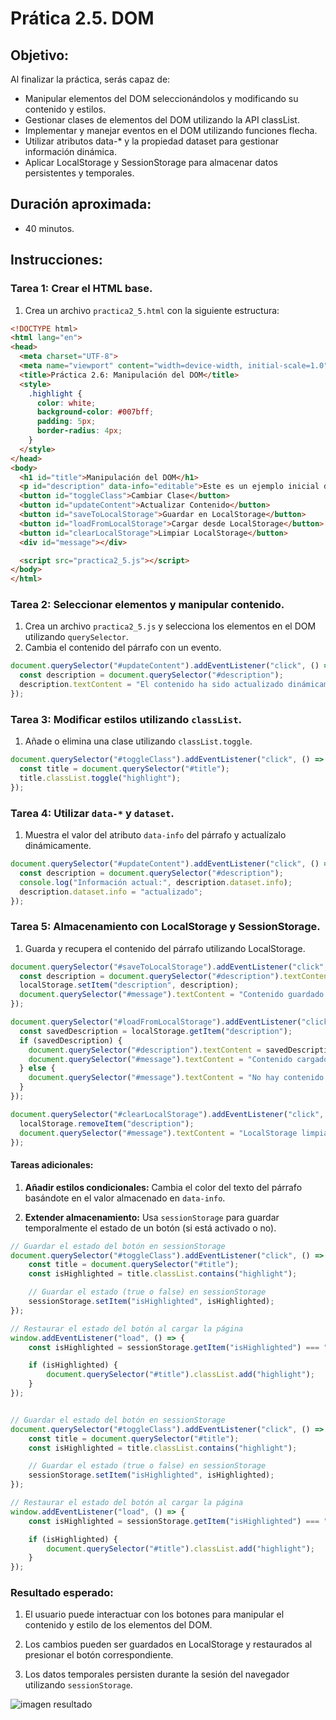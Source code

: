 # Prática 2.5. DOM

## Objetivo:
Al finalizar la práctica, serás capaz de:
- Manipular elementos del DOM seleccionándolos y modificando su contenido y estilos.
- Gestionar clases de elementos del DOM utilizando la API classList.
- Implementar y manejar eventos en el DOM utilizando funciones flecha.
- Utilizar atributos data-* y la propiedad dataset para gestionar información dinámica.
- Aplicar LocalStorage y SessionStorage para almacenar datos persistentes y temporales.

## Duración aproximada:
- 40 minutos.

## Instrucciones:

### **Tarea 1: Crear el HTML base.**

1. Crea un archivo `practica2_5.html` con la siguiente estructura:

```html
<!DOCTYPE html>
<html lang="en">
<head>
  <meta charset="UTF-8">
  <meta name="viewport" content="width=device-width, initial-scale=1.0">
  <title>Práctica 2.6: Manipulación del DOM</title>
  <style>
    .highlight {
      color: white;
      background-color: #007bff;
      padding: 5px;
      border-radius: 4px;
    }
  </style>
</head>
<body>
  <h1 id="title">Manipulación del DOM</h1>
  <p id="description" data-info="editable">Este es un ejemplo inicial del texto.</p>
  <button id="toggleClass">Cambiar Clase</button>
  <button id="updateContent">Actualizar Contenido</button>
  <button id="saveToLocalStorage">Guardar en LocalStorage</button>
  <button id="loadFromLocalStorage">Cargar desde LocalStorage</button>
  <button id="clearLocalStorage">Limpiar LocalStorage</button>
  <div id="message"></div>

  <script src="practica2_5.js"></script>
</body>
</html>
```

### **Tarea 2: Seleccionar elementos y manipular contenido.**

1. Crea un archivo `practica2_5.js` y selecciona los elementos en el DOM utilizando `querySelector`.
2. Cambia el contenido del párrafo con un evento.

```javascript
document.querySelector("#updateContent").addEventListener("click", () => {
  const description = document.querySelector("#description");
  description.textContent = "El contenido ha sido actualizado dinámicamente.";
});
```

### **Tarea 3: Modificar estilos utilizando `classList`.**

1. Añade o elimina una clase utilizando `classList.toggle`.

```javascript
document.querySelector("#toggleClass").addEventListener("click", () => {
  const title = document.querySelector("#title");
  title.classList.toggle("highlight");
});
```

### **Tarea 4: Utilizar `data-*` y `dataset`.**

1. Muestra el valor del atributo `data-info` del párrafo y actualízalo dinámicamente.

```javascript
document.querySelector("#updateContent").addEventListener("click", () => {
  const description = document.querySelector("#description");
  console.log("Información actual:", description.dataset.info);
  description.dataset.info = "actualizado";
});
```

### **Tarea 5: Almacenamiento con LocalStorage y SessionStorage.**

1. Guarda y recupera el contenido del párrafo utilizando LocalStorage.

```javascript
document.querySelector("#saveToLocalStorage").addEventListener("click", () => {
  const description = document.querySelector("#description").textContent;
  localStorage.setItem("description", description);
  document.querySelector("#message").textContent = "Contenido guardado en LocalStorage.";
});

document.querySelector("#loadFromLocalStorage").addEventListener("click", () => {
  const savedDescription = localStorage.getItem("description");
  if (savedDescription) {
    document.querySelector("#description").textContent = savedDescription;
    document.querySelector("#message").textContent = "Contenido cargado desde LocalStorage.";
  } else {
    document.querySelector("#message").textContent = "No hay contenido guardado en LocalStorage.";
  }
});

document.querySelector("#clearLocalStorage").addEventListener("click", () => {
  localStorage.removeItem("description");
  document.querySelector("#message").textContent = "LocalStorage limpiado.";
});
```

#### **Tareas adicionales:**

1. **Añadir estilos condicionales:** Cambia el color del texto del párrafo basándote en el valor almacenado en `data-info`.

2. **Extender almacenamiento:** Usa `sessionStorage` para guardar temporalmente el estado de un botón (si está activado o no).

```javascript
// Guardar el estado del botón en sessionStorage
document.querySelector("#toggleClass").addEventListener("click", () => {
    const title = document.querySelector("#title");
    const isHighlighted = title.classList.contains("highlight");

    // Guardar el estado (true o false) en sessionStorage
    sessionStorage.setItem("isHighlighted", isHighlighted);
});

// Restaurar el estado del botón al cargar la página
window.addEventListener("load", () => {
    const isHighlighted = sessionStorage.getItem("isHighlighted") === "true";

    if (isHighlighted) {
        document.querySelector("#title").classList.add("highlight");
    }
});


// Guardar el estado del botón en sessionStorage
document.querySelector("#toggleClass").addEventListener("click", () => {
    const title = document.querySelector("#title");
    const isHighlighted = title.classList.contains("highlight");

    // Guardar el estado (true o false) en sessionStorage
    sessionStorage.setItem("isHighlighted", isHighlighted);
});

// Restaurar el estado del botón al cargar la página
window.addEventListener("load", () => {
    const isHighlighted = sessionStorage.getItem("isHighlighted") === "true";

    if (isHighlighted) {
        document.querySelector("#title").classList.add("highlight");
    }
});

```

### **Resultado esperado:**

1. El usuario puede interactuar con los botones para manipular el contenido y estilo de los elementos del DOM.

2. Los cambios pueden ser guardados en LocalStorage y restaurados al presionar el botón correspondiente.

3. Los datos temporales persisten durante la sesión del navegador utilizando `sessionStorage`.

![imagen resultado](../images/image2_6_1.png)
